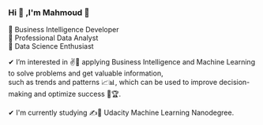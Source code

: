 ### Hi 👋 ,I'm Mahmoud 🤝

 🥇 Business Intelligence Developer  
 🥇 Professional Data Analyst  
 🥇 Data Science Enthusiast  

✔ I’m interested in ✌🚀 applying Business Intelligence and Machine Learning to solve problems and get valuable information,  
  such as trends and patterns 📈📊, which can be used to improve decision-making and optimize success 🎯🏆.

✔ I'm currently studying ✍🎯 Udacity Machine Learning Nanodegree.
